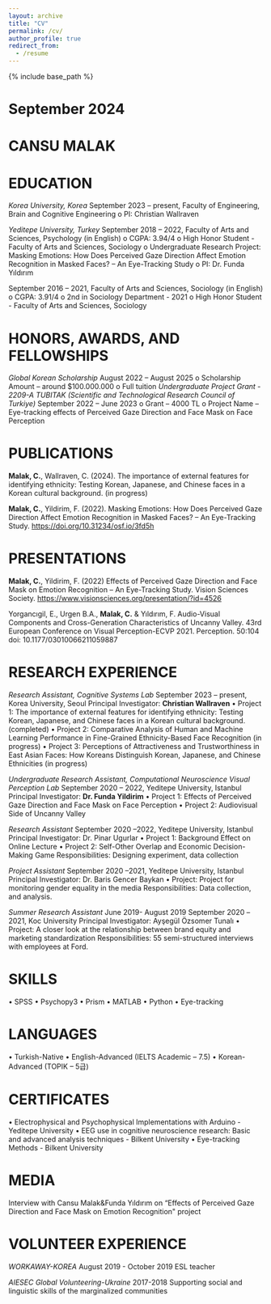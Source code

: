 ```yaml
---
layout: archive
title: "CV"
permalink: /cv/
author_profile: true
redirect_from:
  - /resume
---
```


{% include base_path %}

September 2024
===
CANSU MALAK
==

EDUCATION
===
*Korea University, Korea*
September 2023 – present, Faculty of Engineering, Brain and Cognitive Engineering
o	PI: Christian Wallraven

*Yeditepe University, Turkey*
September 2018 – 2022, Faculty of Arts and Sciences, Psychology (in English)
o	CGPA: 3.94/4
o	High Honor Student - Faculty of Arts and Sciences, Sociology 
o	Undergraduate Research Project: Masking Emotions: How Does Perceived Gaze Direction Affect Emotion Recognition in Masked Faces? – An Eye-Tracking Study
o	PI: Dr. Funda Yıldırım

September 2016 – 2021, Faculty of Arts and Sciences, Sociology (in English)
o	CGPA: 3.91/4
o	2nd in Sociology Department  - 2021
o	High Honor Student - Faculty of Arts and Sciences, Sociology 

HONORS, AWARDS, AND FELLOWSHIPS
===
*Global Korean Scholarship*
August 2022 – August 2025
o	Scholarship Amount – around $100.000.000
o	Full tuition 
*Undergraduate Project Grant - 2209-A TUBITAK (Scientific and Technological Research Council of Turkiye)*
September 2022 – June 2023
o	Grant  – 4000 TL 
o	Project Name – Eye-tracking effects of Perceived Gaze Direction and Face Mask on Face Perception

PUBLICATIONS
===
**Malak, C.**, Wallraven, C. (2024). The importance of external features for identifying ethnicity: Testing Korean, Japanese, and Chinese faces in a Korean cultural background. (in progress)

**Malak, C.**, Yildirim, F. (2022). Masking Emotions: How Does Perceived Gaze Direction Affect Emotion Recognition in Masked Faces? – An Eye-Tracking Study. https://doi.org/10.31234/osf.io/3fd5h 

PRESENTATIONS
===
**Malak, C.**, Yildirim, F. (2022) Effects of Perceived Gaze Direction and Face Mask on Emotion Recognition – An Eye-Tracking Study. Vision Sciences Society. https://www.visionsciences.org/presentation/?id=4526

Yorgancıgil, E., Urgen B.A., **Malak, C.** & Yıldırım, F.  Audio-Visual Components and Cross-Generation Characteristics of Uncanny Valley. 43rd European Conference on Visual Perception-ECVP 2021. Perception. 50:104 doi: 10.1177/03010066211059887       

RESEARCH EXPERIENCE
===
*Research Assistant, Cognitive Systems Lab*
September 2023 – present, Korea University, Seoul
Principal Investigator: **Christian Wallraven**
•	Project 1: The importance of external features for identifying ethnicity: Testing Korean, Japanese, and Chinese faces in a Korean cultural background. (completed)
•	Project 2: Comparative Analysis of Human and Machine Learning Performance in Fine-Grained Ethnicity-Based Face Recognition (in progress)
•	Project 3: Perceptions of Attractiveness and Trustworthiness in East Asian Faces: How Koreans Distinguish Korean, Japanese, and Chinese Ethnicities (in progress)

*Undergraduate Research Assistant, Computational Neuroscience Visual Perception Lab*
September 2020 – 2022, Yeditepe University, Istanbul
Principal Investigator: **Dr. Funda Yildirim**
•	Project 1: Effects of Perceived Gaze Direction and Face Mask on Face Perception
•	Project 2: Audiovisual Side of Uncanny Valley

*Research Assistant* 
September 2020 –2022, Yeditepe University, Istanbul 
Principal Investigator: Dr. Pinar Ugurlar
•	Project 1: Background Effect on Online Lecture
•	Project 2: Self-Other Overlap and Economic Decision-Making Game
Responsibilities: Designing experiment, data collection 

*Project Assistant*
September 2020 –2021, Yeditepe University, Istanbul 
Principal Investigator: Dr. Baris Gencer Baykan
•	Project: Project for monitoring gender equality in the media
Responsibilities: Data collection, and analysis.

*Summer Research Assistant* 
June 2019- August 2019 September 2020 –2021, Koc University Principal Investigator: Ayşegül Özsomer Tunalı
•	Project: A closer look at the relationship between brand equity and marketing standardization
Responsibilities: 55 semi-structured interviews with employees at Ford.

SKILLS
===
•	SPSS 
•	Psychopy3
•	Prism
•	MATLAB 
•	Python 
•	Eye-tracking

LANGUAGES
===
•	Turkish-Native
•	English-Advanced (IELTS Academic – 7.5)
•	Korean-Advanced (TOPIK – 5급) 

CERTIFICATES
===
•	Electrophysical and Psychophysical Implementations with Arduino -Yeditepe University
•	EEG use in cognitive neuroscience research: Basic and advanced analysis techniques - Bilkent University
•	Eye-tracking Methods - Bilkent University 

MEDIA
===
Interview with Cansu Malak&Funda Yıldırım on “Effects of Perceived Gaze Direction and Face Mask on Emotion Recognition" project 

VOLUNTEER EXPERIENCE 
===
*WORKAWAY-KOREA*
August 2019 - October 2019
ESL teacher

*AIESEC Global Volunteering-Ukraine*
2017-2018 
Supporting social and linguistic skills of the marginalized communities



